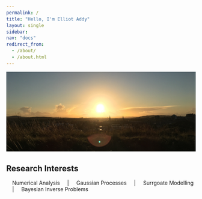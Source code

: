 ```yaml
---
permalink: /
title: "Hello, I'm Elliot Addy"
layout: single
sidebar:
nav: "docs"
redirect_from: 
  - /about/
  - /about.html
---
```


![Edinburgh from Arthur's Seat 27/09/21](../images/Edinburgh.JPG "Edinburgh from Arthur's Seat, 27/09/21")

## Research Interests

&nbsp;&nbsp;&nbsp; Numerical Analysis &nbsp;&nbsp;&nbsp; | &nbsp;&nbsp;&nbsp; Gaussian Processes &nbsp;&nbsp;&nbsp; | &nbsp;&nbsp;&nbsp; Surrgoate Modelling &nbsp;&nbsp;&nbsp; | &nbsp;&nbsp;&nbsp; Bayesian Inverse Problems
